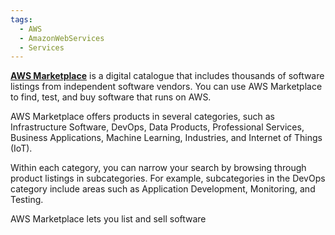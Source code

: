 ```yaml
---
tags:
  - AWS
  - AmazonWebServices
  - Services
---
```

[**AWS Marketplace**](https://aws.amazon.com/marketplace) is a digital catalogue that includes thousands of software listings from independent software vendors. You can use AWS Marketplace to find, test, and buy software that runs on AWS.

AWS Marketplace offers products in several categories, such as Infrastructure Software, DevOps, Data Products, Professional Services, Business Applications, Machine Learning, Industries, and Internet of Things (IoT).

Within each category, you can narrow your search by browsing through product listings in subcategories. For example, subcategories in the DevOps category include areas such as Application Development, Monitoring, and Testing.

AWS Marketplace lets you list and sell software